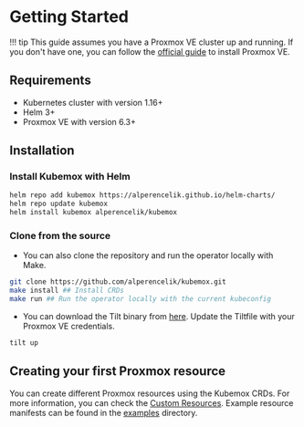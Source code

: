 # Getting Started

!!! tip
    This guide assumes you have a Proxmox VE cluster up and running. If you don't have one, you can follow the [official guide](https://pve.proxmox.com/wiki/Installation) to install Proxmox VE.

## Requirements

* Kubernetes cluster with version 1.16+
* Helm 3+
* Proxmox VE with version 6.3+

## Installation

### Install Kubemox with Helm

```bash
helm repo add kubemox https://alperencelik.github.io/helm-charts/
helm repo update kubemox
helm install kubemox alperencelik/kubemox
```

### Clone from the source

* You can also clone the repository and run the operator locally with Make.

```bash
git clone https://github.com/alperencelik/kubemox.git
make install ## Install CRDs
make run ## Run the operator locally with the current kubeconfig
```

* You can download the Tilt binary from [here](https://docs.tilt.dev/install.html). Update the Tiltfile with your Proxmox VE credentials.

```bash
tilt up
```

## Creating your first Proxmox resource


You can create different Proxmox resources using the Kubemox CRDs. For more information, you can check the [Custom Resources](crds/proxmoxconnection.md). Example resource manifests can be found in the [examples](https://github.com/alperencelik/kubemox/tree/main/examples) directory.